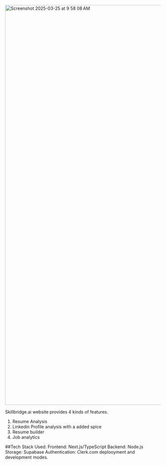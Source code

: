 <img width="1296" alt="Screenshot 2025-03-25 at 9 58 08 AM" src="https://github.com/user-attachments/assets/7b9c7a08-c387-4d15-a541-1acb4e181b88" />

Skillbridge.ai website provides 4 kinds of features. 
1. Resume Analysis
2. Linkedin Profile analysis with a added spice
3. Resume builder
4. Job analytics


##Tech Stack Used:
Frontend: Next.js/TypeScript
Backend: Node.js
Storage: Supabase
Authentication: Clerk.com deplooyment and development modes.
